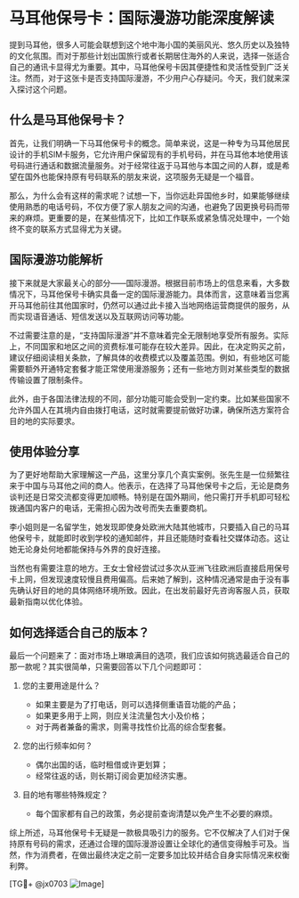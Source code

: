 # 马耳他保号卡：国际漫游功能深度解读

提到马耳他，很多人可能会联想到这个地中海小国的美丽风光、悠久历史以及独特的文化氛围。而对于那些计划出国旅行或者长期居住海外的人来说，选择一张适合自己的通讯卡显得尤为重要。其中，马耳他保号卡因其便捷性和灵活性受到广泛关注。然而，对于这张卡是否支持国际漫游，不少用户心存疑问。今天，我们就来深入探讨这个问题。

## 什么是马耳他保号卡？

首先，让我们明确一下马耳他保号卡的概念。简单来说，这是一种专为马耳他居民设计的手机SIM卡服务，它允许用户保留现有的手机号码，并在马耳他本地使用该号码进行通话和数据流量服务。对于经常往返于马耳他与本国之间的人群，或是希望在国外也能保持原有号码联系的朋友来说，这项服务无疑是一个福音。

那么，为什么会有这样的需求呢？试想一下，当你远赴异国他乡时，如果能够继续使用熟悉的电话号码，不仅方便了家人朋友之间的沟通，也避免了因更换号码而带来的麻烦。更重要的是，在某些情况下，比如工作联系或紧急情况处理中，一个始终不变的联系方式显得尤为关键。

## 国际漫游功能解析

接下来就是大家最关心的部分——国际漫游。根据目前市场上的信息来看，大多数情况下，马耳他保号卡确实具备一定的国际漫游能力。具体而言，这意味着当您离开马耳他前往其他国家时，仍然可以通过此卡接入当地网络运营商提供的服务，从而实现语音通话、短信发送以及互联网访问等功能。

不过需要注意的是，“支持国际漫游”并不意味着完全无限制地享受所有服务。实际上，不同国家和地区之间的资费标准可能存在较大差异。因此，在决定购买之前，建议仔细阅读相关条款，了解具体的收费模式以及覆盖范围。例如，有些地区可能需要额外开通特定套餐才能正常使用漫游服务；还有一些地方则对某些类型的数据传输设置了限制条件。

此外，由于各国法律法规的不同，部分功能可能会受到一定约束。比如某些国家不允许外国人在其境内自由拨打电话，这时就需要提前做好功课，确保所选方案符合目的地的实际要求。

## 使用体验分享

为了更好地帮助大家理解这一产品，这里分享几个真实案例。张先生是一位频繁往来于中国与马耳他之间的商人。他表示，在选择了马耳他保号卡之后，无论是商务谈判还是日常交流都变得更加顺畅。特别是在国外期间，他只需打开手机即可轻松拨通国内客户的电话，无需担心因为改号而失去重要商机。

李小姐则是一名留学生，她发现即使身处欧洲大陆其他城市，只要插入自己的马耳他保号卡，就能即时收到学校的通知邮件，并且还能随时查看社交媒体动态。这让她无论身处何地都能保持与外界的良好连接。

当然也有需要注意的地方。王女士曾经尝试过多次从亚洲飞往欧洲后直接启用保号卡上网，但发现速度较慢且费用偏高。后来她了解到，这种情况通常是由于没有事先确认好目的地的具体网络环境所致。因此，在出发前最好先咨询客服人员，获取最新指南以优化体验。

## 如何选择适合自己的版本？

最后一个问题来了：面对市场上琳琅满目的选项，我们应该如何挑选最适合自己的那一款呢？其实很简单，只需要回答以下几个问题即可：

1. 您的主要用途是什么？
   - 如果主要是为了打电话，则可以选择侧重语音功能的产品；
   - 如果更多用于上网，则应关注流量包大小及价格；
   - 对于两者兼备的需求，则需寻找性价比高的综合型套餐。

2. 您的出行频率如何？
   - 偶尔出国的话，临时租借或许更划算；
   - 经常往返的话，则长期订阅会更加经济实惠。

3. 目的地有哪些特殊规定？
   - 每个国家都有自己的政策，务必提前查询清楚以免产生不必要的麻烦。

综上所述，马耳他保号卡无疑是一款极具吸引力的服务。它不仅解决了人们对于保持原有号码的需求，还通过合理的国际漫游设置让全球化的通信变得触手可及。当然，作为消费者，在做出最终决定之前一定要多加比较并结合自身实际情况来权衡利弊。

[TG💪+ @jx0703 ![Image](https://github.com/user-attachments/assets/dbca1d08-cadb-493c-b0ec-ad6f7a83f270)]